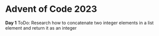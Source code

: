 # Advent of Code 2023


**Day 1**
ToDo: Research how to concatenate two integer elements in a list element and return it as an integer
